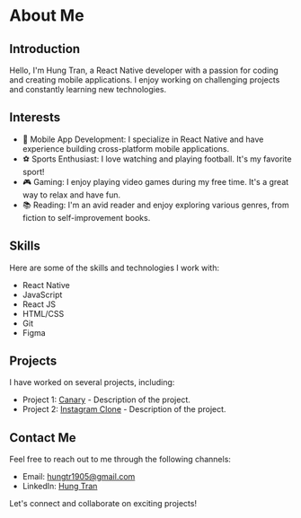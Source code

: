 
<!---
hungpk2191/hungpk2191 is a ✨ special ✨ repository because its `README.md` (this file) appears on your GitHub profile.
You can click the Preview link to take a look at your changes.
--->
# About Me

## Introduction

Hello, I'm Hung Tran, a React Native developer with a passion for coding and creating mobile applications. I enjoy working on challenging projects and constantly learning new technologies.

## Interests

- 📱 Mobile App Development: I specialize in React Native and have experience building cross-platform mobile applications.
- ⚽️ Sports Enthusiast: I love watching and playing football. It's my favorite sport!
- 🎮 Gaming: I enjoy playing video games during my free time. It's a great way to relax and have fun.
- 📚 Reading: I'm an avid reader and enjoy exploring various genres, from fiction to self-improvement books.

## Skills

Here are some of the skills and technologies I work with:

- React Native
- JavaScript
- React JS
- HTML/CSS
- Git
- Figma

## Projects

I have worked on several projects, including:

- Project 1: [Canary](link-to-project-1) - Description of the project.
- Project 2: [Instagram Clone](https://github.com/hungpk2191/Instagram_Clone) - Description of the project.

## Contact Me

Feel free to reach out to me through the following channels:

- Email: hungtr1905@gmail.com
- LinkedIn: [Hung Tran](https://www.linkedin.com/in/h%C6%B0ng-tr%E1%BA%A7n-476a65260/)

Let's connect and collaborate on exciting projects!

